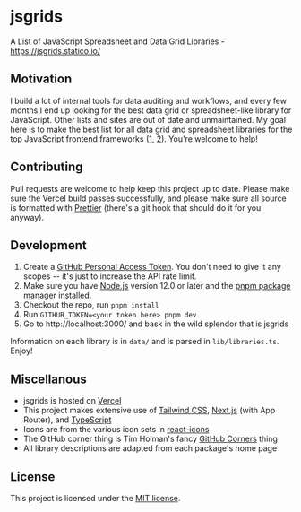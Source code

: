 # jsgrids

A List of JavaScript Spreadsheet and Data Grid Libraries - https://jsgrids.statico.io/

## Motivation

I build a lot of internal tools for data auditing and workflows, and every few months I end up looking for the best data grid or spreadsheet-like library for JavaScript. Other lists and sites are out of date and unmaintained. My goal here is to make the best list for all data grid and spreadsheet libraries for the top JavaScript frontend frameworks ([1](https://2019.stateofjs.com/front-end-frameworks/), [2](https://2019.stateofjs.com/other-tools/)). You're welcome to help!

## Contributing

Pull requests are welcome to help keep this project up to date. Please make sure the Vercel build passes successfully, and please make sure all source is formatted with [Prettier](https://prettier.io/) (there's a git hook that should do it for you anyway).

## Development

1. Create a [GitHub Personal Access Token](https://github.com/settings/tokens). You don't need to give it any scopes -- it's just to increase the API rate limit.
1. Make sure you have [Node.js](https://nodejs.org/) version 12.0 or later and the [pnpm package manager](https://pnpm.io/) installed.
1. Checkout the repo, run `pnpm install`
1. Run `GITHUB_TOKEN=<your token here> pnpm dev`
1. Go to http://localhost:3000/ and bask in the wild splendor that is jsgrids

Information on each library is in `data/` and is parsed in `lib/libraries.ts`. Enjoy!

## Miscellanous

- jsgrids is hosted on [Vercel](https://vercel.com/)
- This project makes extensive use of [Tailwind CSS](https://tailwindcss.com/), [Next.js](https://nextjs.org/) (with App Router), and [TypeScript](https://www.typescriptlang.org/)
- Icons are from the various icon sets in [react-icons](https://react-icons.github.io/react-icons/)
- The GitHub corner thing is Tim Holman's fancy [GitHub Corners](http://tholman.com/github-corners/) thing
- All library descriptions are adapted from each package's home page

## License

This project is licensed under the [MIT license](https://github.com/statico/jsgrids/blob/master/LICENSE).
